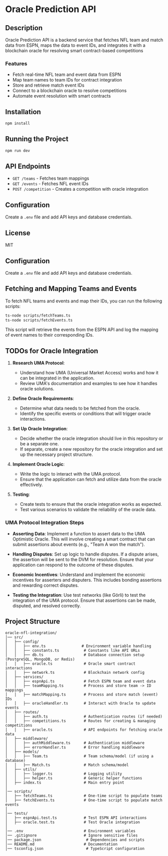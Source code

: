 # Oracle Prediction API

## Description
Oracle Prediction API is a backend service that fetches NFL team and match data from ESPN, maps the data to event IDs, and integrates it with a blockchain oracle for resolving smart contract-based competitions

### Features
- Fetch real-time NFL team and event data from ESPN
- Map team names to team IDs for contract integration
- Store and retrieve match event IDs
- Connect to a blockchain oracle to resolve competitions
- Automate event resolution with smart contracts

## Installation
```sh
npm install
```

## Running the Project
```sh
npm run dev
```

## API Endpoints
- `GET /teams` - Fetches team mappings
- `GET /events` - Fetches NFL event IDs
- `POST /competition` - Creates a competition with oracle integration

## Configuration
Create a `.env` file and add API keys and database credentials.

## License
MIT

## Configuration
Create a `.env` file and add API keys and database credentials.


## Fetching and Mapping Teams and Events

To fetch NFL teams and events and map their IDs, you can run the following scripts:

```sh
ts-node scripts/fetchTeams.ts
ts-node scripts/fetchEvents.ts
```

This script will retrieve the events from the ESPN API and log the mapping of event names to their corresponding IDs.

## TODOs for Oracle Integration
1. **Research UMA Protocol**:
   - Understand how UMA (Universal Market Access) works and how it can be integrated in the application.
   - Review UMA's documentation and examples to see how it handles oracle solutions.

2. **Define Oracle Requirements**:
   - Determine what data needs to be fetched from the oracle.
   - Identify the specific events or conditions that will trigger oracle interactions.

3. **Set Up Oracle Integration**:
   - Decide whether the oracle integration should live in this repository or be a separate one.
   - If separate, create a new repository for the oracle integration and set up the necessary project structure.

4. **Implement Oracle Logic**:
   - Write the logic to interact with the UMA protocol.
   - Ensure that the application can fetch and utilize data from the oracle effectively.

5. **Testing**:
   - Create tests to ensure that the oracle integration works as expected.
   - Test various scenarios to validate the reliability of the oracle data.

 ### UMA Protocol Integration Steps
- **Asserting Data**: Implement a function to assert data to the UMA Optimistic Oracle. This will involve creating a smart contract that can submit assertions about events (e.g., "Team A won the match").
  
- **Handling Disputes**: Set up logic to handle disputes. If a dispute arises, the assertion will be sent to the DVM for resolution. Ensure that your application can respond to the outcome of these disputes.

- **Economic Incentives**: Understand and implement the economic incentives for asserters and disputers. This includes bonding assertions and rewarding correct disputes.

- **Testing the Integration**: Use test networks (like Görli) to test the integration of the UMA protocol. Ensure that assertions can be made, disputed, and resolved correctly.


## Project Structure
```
oracle-nfl-integration/
│── src/
│   ├── config/
│   │   ├── env.ts                # Environment variable handling
│   │   ├── constants.ts           # Constants like API URLs
│   │   ├── db.ts                  # Database connection setup (PostgreSQL, MongoDB, or Redis)
│   │   ├── oracle.ts              # Oracle smart contract interactions
│   │   ├── network.ts             # Blockchain network config
│   ├── services/
│   │   ├── espnApi.ts             # Fetch ESPN team and event data
│   │   ├── teamMapping.ts         # Process and store team -> ID mappings
│   │   ├── matchMapping.ts        # Process and store match (event) IDs
│   │   ├── oracleHandler.ts       # Interact with Oracle to update events
│   ├── routes/
│   │   ├── auth.ts                # Authentication routes (if needed)
│   │   ├── competitions.ts        # Routes for creating & managing competitions
│   │   ├── oracle.ts              # API endpoints for fetching oracle data
│   ├── middleware/
│   │   ├── authMiddleware.ts      # Authentication middleware
│   │   ├── errorHandler.ts        # Error handling middleware
│   ├── models/
│   │   ├── Team.ts                # Team schema/model (if using a database)
│   │   ├── Match.ts               # Match schema/model
│   ├── utils/
│   │   ├── logger.ts              # Logging utility
│   │   ├── helper.ts              # Generic helper functions
│   ├── index.ts                   # Main entry point
│
│── scripts/
│   ├── fetchTeams.ts              # One-time script to populate teams
│   ├── fetchEvents.ts             # One-time script to populate match events
│
│── tests/
│   ├── espnApi.test.ts            # Test ESPN API interactions
│   ├── oracle.test.ts             # Test Oracle integration
│
│── .env                           # Environment variables
│── .gitignore                     # Ignore sensitive files
│── package.json                    # Dependencies and scripts
│── README.md                      # Documentation
│── tsconfig.json                   # TypeScript configuration
```
